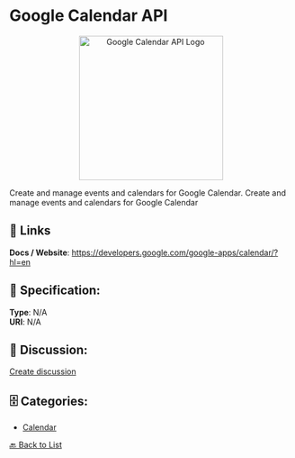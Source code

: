 # Google Calendar API
<p align="center">
    <img width="256" src="https://raw.githubusercontent.com/apis-list/apis-list/main/apis/google-calendar-api/logo_256x256.png" alt="Google Calendar API Logo"/>
</p>

Create and manage events and calendars for Google Calendar.  Create and manage events and calendars for Google Calendar

##  🔗 Links
**Docs / Website**: https://developers.google.com/google-apps/calendar/?hl=en

## 🧬 Specification:
**Type**: N/A  
**URI**: N/A

## 💬 Discussion:
[Create discussion](https://github.com/apis-list/apis-list/discussions/new)

## 🗄️ Categories:
- [Calendar](https://github.com/apis-list/apis-list#calendar)




[🔙 Back to List](https://github.com/apis-list/apis-list)
